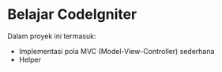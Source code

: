 # Belajar CodeIgniter

Dalam proyek ini termasuk:
- Implementasi pola MVC (Model-View-Controller) sederhana
- Helper